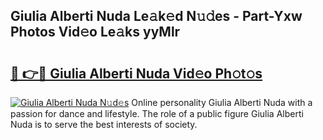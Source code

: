 ## Giulia Alberti Nuda Le𝚊k𝚎d N𝚞𝚍es - Part-Yxw Photos Vid𝚎o Le𝚊ks yyMlr

# <h2><a href="http://fbdqgqf.evod.top/?m=Giulia+Alberti+Nuda">🔗 👉🔴 Giulia Alberti Nuda Vid𝚎o Ph𝚘t𝚘s</a></h2>

[![Giulia Alberti Nuda N𝚞d𝚎s](https://i.imgur.com/8V9OHl7.gif)](http://fbdqgqf.evod.top/?m=Giulia+Alberti+Nuda)
Online personality Giulia Alberti Nuda with a passion for dance and lifestyle. The role of a public figure Giulia Alberti Nuda is to serve the best interests of society. 
